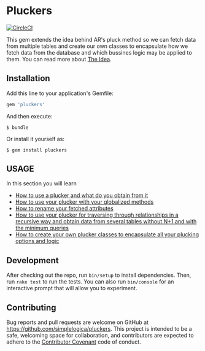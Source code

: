 # Pluckers

[![CircleCI](https://circleci.com/gh/simplelogica/pluckers/tree/master.svg?style=svg)](https://circleci.com/gh/simplelogica/pluckers/tree/master)

This gem extends the idea behind AR's pluck method so we can fetch data from multiple tables and create our own classes to encapsulate how we fetch data from the database and which bussines logic may be applied to them. You can read more about [The Idea](./doc/idea.md).

## Installation

Add this line to your application's Gemfile:

```ruby
gem 'pluckers'
```

And then execute:

    $ bundle

Or install it yourself as:

    $ gem install pluckers

## USAGE

In this section you will learn

* [How to use a plucker and what do you obtain from it](./doc/usage/basics.md)
* [How to use your plucker with your globalized methods](./doc/usage/globalize.md)
* [How to rename your fetched attributes](./doc/usage/renaming.md)
* [How to use your plucker for traversing through relationships in a recursive way and obtain data from several tables without N+1 and with the minimum queries](./doc/usage/relationships.md)
* [How to create your own plucker classes to encapsulate all your plucking options and logic](./doc/usage/extending.md)

## Development

After checking out the repo, run `bin/setup` to install dependencies. Then, run `rake test` to run the tests. You can also run `bin/console` for an interactive prompt that will allow you to experiment.

## Contributing

Bug reports and pull requests are welcome on GitHub at https://github.com/simplelogica/pluckers. This project is intended to be a safe, welcoming space for collaboration, and contributors are expected to adhere to the [Contributor Covenant](http://contributor-covenant.org) code of conduct.

